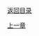 <a href="https://github.com/BackMountainDevil/The-C-Programming-Language#the-c-programming-language">返回目录</a>

[上一章](./C1.md)

